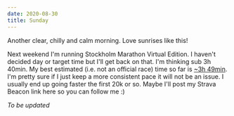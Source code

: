 ```yaml
---
date: 2020-08-30
title: Sunday
---
```


Another clear, chilly and calm morning. Love sunrises like this!

Next weekend I'm running Stockholm Marathon Virtual Edition. I haven't decided day or target time but I'll get back on that. I'm thinking sub 3h 40min. My best estimated (i.e. not an official race) time so far is [~3h 49min](https://www.strava.com/activities/3711863942). I'm pretty sure if I just keep a more consistent pace it will not be an issue. I usually end up going faster the first 20k or so. Maybe I'll post my Strava Beacon link here so you can follow me :)

*To be updated*
